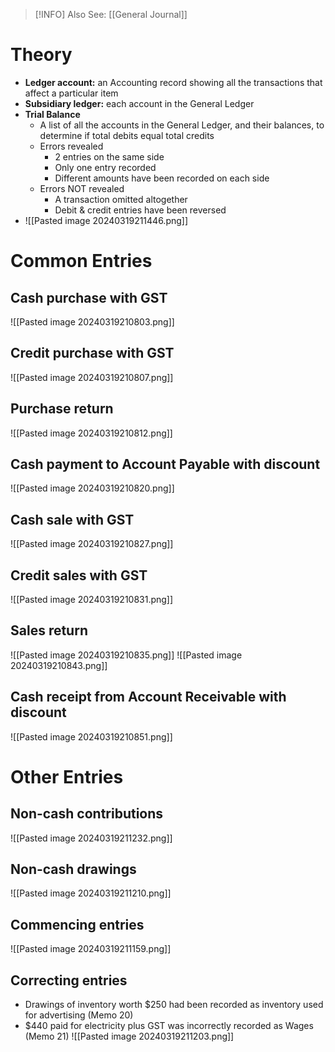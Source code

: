 > [!INFO] Also See: [[General Journal]]
#
# Theory
- **Ledger account:** an Accounting record showing all the transactions that affect a particular item
- **Subsidiary ledger:** each account in the General Ledger
- **Trial Balance**
    - A list of all the accounts in the General Ledger, and their balances, to determine if total debits equal total credits
    - Errors revealed
        - 2 entries on the same side
        - Only one entry recorded
        - Different amounts have been recorded on each side
    - Errors NOT revealed
        - A transaction omitted altogether
        - Debit & credit entries have been reversed
- ![[Pasted image 20240319211446.png]]
# Common Entries
## Cash purchase with GST
![[Pasted image 20240319210803.png]]
## Credit purchase with GST
![[Pasted image 20240319210807.png]]
## Purchase return
![[Pasted image 20240319210812.png]]
## Cash payment to Account Payable with discount
![[Pasted image 20240319210820.png]]
## Cash sale with GST
![[Pasted image 20240319210827.png]]
## Credit sales with GST
![[Pasted image 20240319210831.png]]
## Sales return
![[Pasted image 20240319210835.png]]
![[Pasted image 20240319210843.png]]
## Cash receipt from Account Receivable with discount
![[Pasted image 20240319210851.png]]
# Other Entries

## Non-cash contributions
![[Pasted image 20240319211232.png]]
## Non-cash drawings
![[Pasted image 20240319211210.png]]
## Commencing entries
![[Pasted image 20240319211159.png]]
## Correcting entries
- Drawings of inventory worth $250 had been recorded as inventory used for advertising (Memo 20)
- $440 paid for electricity plus GST was incorrectly recorded as Wages (Memo 21)
![[Pasted image 20240319211203.png]]
